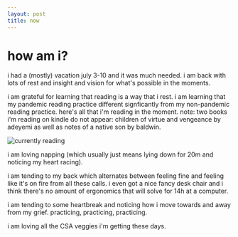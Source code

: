 ```yaml
---
layout: post
title: now
---
```


# how am i? 

i had a (mostly) vacation july 3-10 and it was much needed. i am back with lots of rest and insight and vision for what's possible in the moments. 

i am grateful for learning that reading is a way that i rest. i am learning that my pandemic reading practice different signficantly from my non-pandemic reading practice. here's all that i'm reading in the moment. note: two books i'm reading on kindle do not appear: children of virtue and vengeance by adeyemi as well as notes of a native son by baldwin.

![currently reading](https://i.imgur.com/AYpVr1x.jpg)

i am loving napping (which usually just means lying down for 20m and noticing my heart racing). 

i am tending to my back which alternates between feeling fine and feeling like it's on fire from all these calls. i even got a nice fancy desk chair and i think there's no amount of ergonomics that will solve for 14h at a computer. 

i am tending to some heartbreak and noticing how i move towards and away from my grief. practicing, practicing, practicing. 

i am loving all the CSA veggies i'm getting these days. 


